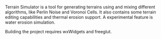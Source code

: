 Terrain Simulator is a tool for generating terrains using and mixing different algorithms, like
Perlin Noise and Voronoi Cells. It also contains some terrain editing capabilities and thermal erosion support.
A experimental feature is water erosion simulation.

Building the project requires wxWidgets and freeglut.
